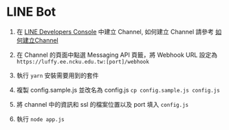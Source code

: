 # LINE Bot

1. 在 [LINE Developers Console](https://developers.line.biz/console/) 中建立 Channel, 如何建立 Channel 請參考 [如何建立Channel](https://developers.line.biz/en/docs/messaging-api/getting-started/)

2. 在 Channel 的頁面中點選 Messaging API 頁籤，將 Webhook URL 設定為 `https://luffy.ee.ncku.edu.tw:[port]/webhook`

3. 執行 `yarn` 安裝需要用到的套件

4. 複製 config.sample.js 並改名為 config.js `cp config.sample.js config.js`

5. 將 channel 中的資訊和 ssl 的檔案位置以及 port 填入 `config.js`

6. 執行 `node app.js`
